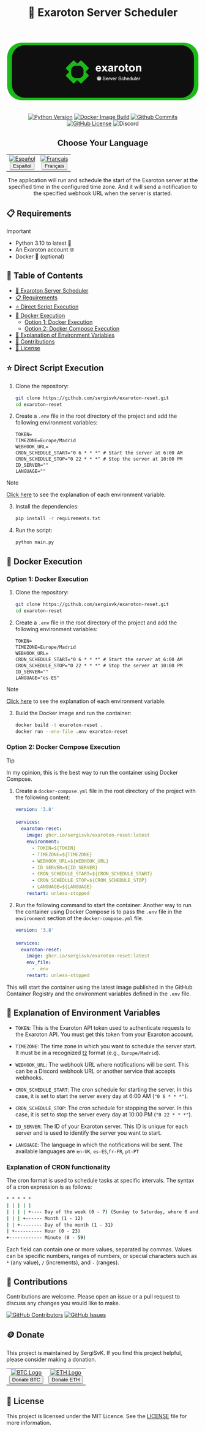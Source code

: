 <div align="center">
  <h1>
    🚀 Exaroton Server Scheduler
    <br/>
    <br/>
    <p align="center">
      <img src="docs/readme-banner.png" alt="Banner Exaroton">
   </p>
  </h1>

  [![Python Version](https://img.shields.io/badge/python-3.11-blue.svg)](https://www.python.org/downloads/release/python-3110/)
  [![Docker Image Build](https://github.com/SergiSvK/exaroton-reset/actions/workflows/docker-image.yml/badge.svg)](https://github.com/SergiSvK/exaroton-reset/actions/workflows/docker-image.yml)
  [![Github Commits](https://img.shields.io/github/last-commit/sergisvk/exaroton-reset)](https://github.com/sergisvk/exaroton-reset)
  [![GitHub License](https://img.shields.io/github/license/SergiSvK/exaroton-reset)](https://github.com/SergiSvK/exaroton-reset/blob/main/LICENSE)
  ![Discord](https://img.shields.io/discord/301997437156065281?style=plastic&logo=discord&label=contact)

<h2>Choose Your Language</h2>
<table align="center">
  <tr>
    <td align="center">
      <a href="docs/readme-es.md">
        <img src="https://upload.wikimedia.org/wikipedia/commons/9/9a/Flag_of_Spain.svg" alt="Español" width="50" height="50"/>
        <br/>
        <button>Español</button>
      </a>
    </td>
    <td align="center">
      <a href="docs/readme-fr.md">
        <img src="https://upload.wikimedia.org/wikipedia/commons/c/c3/Flag_of_France.svg" alt="Français" width="50" height="50"/>
        <br/>
        <button>Français</button>
      </a>
    </td>
  </tr>
</table>
</div>

<p align="center">
  The application will run and schedule the start of the Exaroton server at the specified time in the configured time zone.
  And it will send a notification to the specified webhook URL when the server is started.
</p>

## 📋 Requirements

> [!IMPORTANT]  
> - Python 3.10 to latest 🐍
> - An Exaroton account 🌐
> - Docker 🐳 (optional)

## 📑 Table of Contents

- [🚀 Exaroton Server Scheduler](#-exaroton-server-scheduler)
- [📋 Requirements](#-requirements)
- [⭐ Direct Script Execution](#-direct-script-execution)
- [🐳 Docker Execution](#-docker-execution)
  - [Option 1: Docker Execution](#option-1-docker-execution)
  - [Option 2: Docker Compose Execution](#option-2-docker-compose-execution)
- [🌱 Explanation of Environment Variables](#-explanation-of-environment-variables)
- [🤝 Contributions](#-contributions)
- [📄 License](#-license)

##  ⭐ Direct Script Execution

1. Clone the repository:
    ```sh
    git clone https://github.com/sergisvk/exaroton-reset.git
    cd exaroton-reset
    ```

2. Create a `.env` file in the root directory of the project and add the following environment variables:

    ```env
    TOKEN=
    TIMEZONE=Europe/Madrid
    WEBHOOK_URL=
    CRON_SCHEDULE_START="0 6 * * *" # Start the server at 6:00 AM
    CRON_SCHEDULE_STOP="0 22 * * *" # Stop the server at 10:00 PM
    ID_SERVER=""
    LANGUAGE=""
    ```
> [!NOTE]  
> [Click here](#-explanation-of-environment-variables) to see the explanation of each environment variable.

3. Install the dependencies:
    ```sh
    pip install -r requirements.txt
    ```

4. Run the script:
    ```sh
    python main.py
    ```

## 🐋 Docker Execution

### Option 1: Docker Execution

1. Clone the repository:
    ```sh
    git clone https://github.com/sergisvk/exaroton-reset.git
    cd exaroton-reset
    ```

2. Create a `.env` file in the root directory of the project and add the following environment variables:

    ```env
    TOKEN=
    TIMEZONE=Europe/Madrid
    WEBHOOK_URL=
    CRON_SCHEDULE_START="0 6 * * *" # Start the server at 6:00 AM
    CRON_SCHEDULE_STOP="0 22 * * *" # Stop the server at 10:00 PM
    ID_SERVER=""
    LANGUAGE="es-ES"
    ```
> [!NOTE]  
> [Click here](#-explanation-of-environment-variables) to see the explanation of each environment variable.

3. Build the Docker image and run the container:
    ```sh
    docker build -t exaroton-reset .
    docker run --env-file .env exaroton-reset
    ```
   
### Option 2: Docker Compose Execution

> [!TIP]
> In my opinion, this is the best way to run the container using Docker Compose.

1. Create a `docker-compose.yml` file in the root directory of the project with the following content:

    ```yaml
    version: '3.8'

    services:
      exaroton-reset:
        image: ghcr.io/sergisvk/exaroton-reset:latest
        environment:
          - TOKEN=${TOKEN}
          - TIMEZONE=${TIMEZONE}
          - WEBHOOK_URL=${WEBHOOK_URL}
          - ID_SERVER=${ID_SERVER}
          - CRON_SCHEDULE_START=${CRON_SCHEDULE_START}
          - CRON_SCHEDULE_STOP=${CRON_SCHEDULE_STOP}
          - LANGUAGE=${LANGUAGE}
        restart: unless-stopped
    ```


2. Run the following command to start the container:
   Another way to run the container using Docker Compose is
   to pass the `.env` file in the `environment` section of the `docker-compose.yml` file.

    ```yaml
    version: '3.8'

    services:
      exaroton-reset:
        image: ghcr.io/sergisvk/exaroton-reset:latest
        env_file:
          - .env
        restart: unless-stopped
    ```

This will start the container using the latest image published in the GitHub Container Registry and the environment variables defined in the `.env` file.


## 🌱 Explanation of Environment Variables

- `TOKEN`: This is the Exaroton API token used to authenticate requests to the Exaroton API. You must get this token from your Exaroton account.

- `TIMEZONE`: The time zone in which you want to schedule the server start. It must be in a recognized [tz](https://en.wikipedia.org/wiki/List_of_tz_database_time_zones) format (e.g., `Europe/Madrid`).

- `WEBHOOK_URL`: The webhook URL where notifications will be sent. This can be a Discord webhook URL or another service that accepts webhooks.

- `CRON_SCHEDULE_START`: The cron schedule for starting the server. In this case, it is set to start the server every day at 6:00 AM (`"0 6 * * *"`).

- `CRON_SCHEDULE_STOP`: The cron schedule for stopping the server. In this case, it is set to stop the server every day at 10:00 PM (`"0 22 * * *"`).

- `ID_SERVER`: The ID of your Exaroton server. This ID is unique for each server and is used to identify the server you want to start.

- `LANGUAGE`: The language in which the notifications will be sent. 
   The available languages are `en-UK`, `es-ES`,`fr-FR`, `pt-PT`

### Explanation of CRON functionality

The cron format is used to schedule tasks at specific intervals. The syntax of a cron expression is as follows:

```cmd
* * * * *
| | | | |
| | | | +---- Day of the week (0 - 7) (Sunday to Saturday, where 0 and 7 are Sunday)
| | | +------ Month (1 - 12)
| | +-------- Day of the month (1 - 31)
| +---------- Hour (0 - 23)
+------------ Minute (0 - 59)
```

Each field can contain one or more values, separated by commas. Values can be specific numbers, ranges of numbers, or special characters such as `*` (any value), `/` (increments), and `-` (ranges).

## 🤝 Contributions

Contributions are welcome. Please open an issue or a pull request to discuss any changes you would like to make.

[![GitHub Contributors](https://img.shields.io/github/contributors/sergisvk/exaroton-reset)](https://github.com/SergiSvK/exaroton-reset/pulls)
[![GitHub Issues](https://img.shields.io/github/issues/sergisvk/exaroton-reset)](https://github.com/SergiSvK/exaroton-reset/issues)

## 🪙 Donate

This project is maintained by SergiSvK. If you find this project helpful, please consider making a donation.

<div align="center">
  <table align="center">
    <tr>
      <td align="center">
        <a href="https://btcscan.org/address/3AWqbrfMp1Z36XPGNmuZQAmxWZmKDqKGjW" target="_blank">
          <img src="https://upload.wikimedia.org/wikipedia/commons/4/46/Bitcoin.svg" alt="BTC Logo" width="50" height="50"/>
          <br/>
          <button>Donate BTC</button>
        </a>
      </td>
      <td align="center">
        <a href="https://etherscan.io/address/0x1D31ccEa10207FF603b0b837Ed8Fb47454aeeff6" target="_blank">
          <img src="https://upload.wikimedia.org/wikipedia/commons/6/6f/Ethereum-icon-purple.svg" alt="ETH Logo" width="50" height="50"/>
          <br/>
          <button>Donate ETH</button>
        </a>
      </td>
    </tr>
  </table>
</div>


## 📄 License

This project is licensed under the MIT Licence. See the [LICENSE](LICENSE) file for more information.
